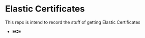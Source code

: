# Elastic Certificates

This repo is intend to record the stuff of getting Elastic Certificates
* **ECE** 


